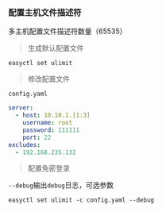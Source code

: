 ### 配置主机文件描述符

多主机配置文件描述符数量（65535）

> 生成默认配置文件

```shell
easyctl set ulimit
```

> 修改配置文件

`config.yaml`

```yaml
server:
  - host: 10.10.1.[1:3]
    username: root
    password: 111111
    port: 22
excludes:
  - 192.168.235.132
```

> 配置免密登录

`--debug`输出`debug`日志，可选参数

```shell
easyctl set ulimit -c config.yaml --debug
```